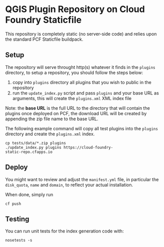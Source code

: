 # QGIS Plugin Repository on Cloud Foundry Staticfile

This repository is completely static (no server-side code) and relies upon
the standard PCF Staticfile buildpack.

## Setup

The repository will serve throught http(s) whatever it finds in the `plugins`
directory, to setup a repository, you should follow the steps below:

1. copy into `plugins` directory all plugins that you wish to public in the repository
2. run the `update_index.py` script and pass `plugins` and your base URL as arguments, this will create the `plugins.xml` XML index file

Note: the **base URL** is the full URL to the directory
that will contain the plugins once deployed on PCF, the download URL will be
created by appending the zip file name to the base URL.

The following example command will copy all test plugins into the `plugins`
directory and create the `plugins.xml` index.

```
cp tests/data/*.zip plugins
./update_index.py plugins https://cloud-foundry-
static-repo.cfapps.io
```

## Deploy

You might want to review and adjust the `manifest.yml` file, in particular the
`disk_quota`, `name` and `domain`, to reflect your actual installation.

When done, simply run
```
cf push
```

## Testing

You can run unit tests for the index generation code with:
```
nosetests -s
```
